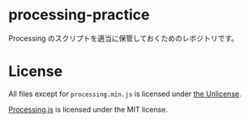 # processing-practice

Processing のスクリプトを適当に保管しておくためのレポジトリです。

# License

All files except for `processing.min.js` is licensed under [the Unlicense](https://choosealicense.com/licenses/unlicense/).

[Processing.js](https://github.com/processing-js/processing-js) is licensed under the MIT license.
